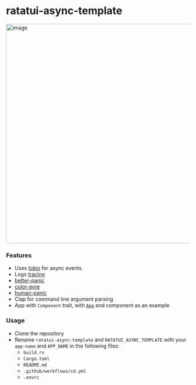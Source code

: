 # ratatui-async-template

<img width="600" alt="image" src="https://github.com/ratatui-org/ratatui-async-template/assets/1813121/61d9f3a4-14d7-4bb8-85be-771fd5da4c0f">

### Features

- Uses [tokio](https://tokio.rs/) for async events
- Logs [tracing](https://github.com/tokio-rs/tracing)
- [better-panic](https://github.com/mitsuhiko/better-panic)
- [color-eyre](https://github.com/eyre/color-eyre)
- [human-panic](https://github.com/rust-cli/human-panic)
- Clap for command line argument parsing
- App with `Component` trait, with
  [`App`](https://github.com/ratatui-org/ratatui-async-template/blog/main/src/components/app.rs) and
  component as an example

### Usage

- Clone the repository
- Rename `ratatui-async-template` and `RATATUI_ASYNC_TEMPLATE` with your `app-name` and `APP_NAME`
  in the following files:
  - `build.rs`
  - `Cargo.toml`
  - `README.md`
  - `.github/workflows/cd.yml`
  - `.envrc`
